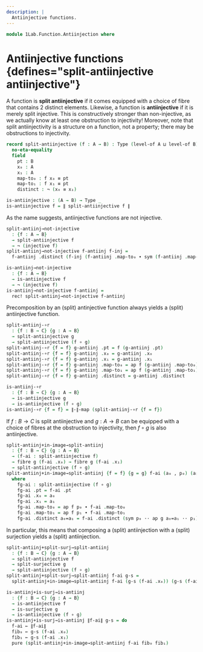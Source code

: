 ```yaml
---
description: |
  Antiinjective functions.
---
```

<!--
```agda
open import 1Lab.Function.Surjection
open import 1Lab.Function.Embedding
open import 1Lab.HIT.Truncation
open import 1Lab.HLevel.Universe
open import 1Lab.HLevel.Closure
open import 1Lab.Inductive
open import 1Lab.Equiv
open import 1Lab.Path
open import 1Lab.Type

open import Meta.Idiom
open import Meta.Bind
```
-->
```agda
module 1Lab.Function.Antiinjection where
```

<!--
```
private variable
  ℓ ℓ₁ : Level
  A B C : Type ℓ
  w x : A
```
-->

# Antiinjective functions {defines="split-antiinjective antiinjective"}

A function is **split antiinjective** if it comes equipped with a choice
of fibre that contains 2 distinct elements. Likewise, a function is
**antiinjective** if it is merely split injective. This is constructively
stronger than non-injective, as we actually know at least one obstruction
to injectivity! Moreover, note that split antiinjectivity is a structure
on a function, not a property; there may be obstructions to injectivity.

```agda
record split-antiinjective (f : A → B) : Type (level-of A ⊔ level-of B) where
  no-eta-equality
  field
    pt : B
    x₀ : A
    x₁ : A
    map-to₀ : f x₀ ≡ pt
    map-to₁ : f x₁ ≡ pt
    distinct : ¬ (x₀ ≡ x₁)

is-antiinjective : (A → B) → Type _
is-antiinjective f = ∥ split-antiinjective f ∥
```

<!--
```agda
open split-antiinjective
```
-->

As the name suggests, antiinjective functions are not injective.

```agda
split-antiinj→not-injective
  : {f : A → B}
  → split-antiinjective f
  → ¬ (injective f)
split-antiinj→not-injective f-antiinj f-inj =
  f-antiinj .distinct (f-inj (f-antiinj .map-to₀ ∙ sym (f-antiinj .map-to₁)))

is-antiinj→not-injective
  : {f : A → B}
  → is-antiinjective f
  → ¬ (injective f)
is-antiinj→not-injective f-antiinj =
  rec! split-antiinj→not-injective f-antiinj
```

<!--
```agda
split-antiinj→not-equiv
  : {f : A → B}
  → split-antiinjective f
  → ¬ (is-equiv f)
split-antiinj→not-equiv f-ai f-eqv =
  split-antiinj→not-injective f-ai (Equiv.injective (_ , f-eqv))

is-antiinj→not-equiv
  : {f : A → B}
  → is-antiinjective f
  → ¬ (is-equiv f)
is-antiinj→not-equiv f-ai f-eqv =
  is-antiinj→not-injective f-ai (Equiv.injective (_ , f-eqv))
```
-->

Precomposition by an (split) antinjective function always yields a
(split) antiinjective function.

```agda
split-antiinj-∘r
  : {f : B → C} {g : A → B}
  → split-antiinjective g
  → split-antiinjective (f ∘ g)
split-antiinj-∘r {f = f} g-antiinj .pt = f (g-antiinj .pt)
split-antiinj-∘r {f = f} g-antiinj .x₀ = g-antiinj .x₀
split-antiinj-∘r {f = f} g-antiinj .x₁ = g-antiinj .x₁
split-antiinj-∘r {f = f} g-antiinj .map-to₀ = ap f (g-antiinj .map-to₀)
split-antiinj-∘r {f = f} g-antiinj .map-to₁ = ap f (g-antiinj .map-to₁)
split-antiinj-∘r {f = f} g-antiinj .distinct = g-antiinj .distinct

is-antiinj-∘r
  : {f : B → C} {g : A → B}
  → is-antiinjective g
  → is-antiinjective (f ∘ g)
is-antiinj-∘r {f = f} = ∥-∥-map (split-antiinj-∘r {f = f})
```

If $f : B \to C$ is split antiinjective and $g : A \to B$ can be equipped with a choice
of fibres at the obstruction to injectivity, then $f \circ g$ is also antiinjective.

```agda
split-antiinj+in-image→split-antiinj
  : {f : B → C} {g : A → B}
  → (f-ai : split-antiinjective f)
  → fibre g (f-ai .x₀) → fibre g (f-ai .x₁)
  → split-antiinjective (f ∘ g)
split-antiinj+in-image→split-antiinj {f = f} {g = g} f-ai (a₀ , p₀) (a₁ , p₁) = fg-ai
  where
    fg-ai : split-antiinjective (f ∘ g)
    fg-ai .pt = f-ai .pt
    fg-ai .x₀ = a₀
    fg-ai .x₁ = a₁
    fg-ai .map-to₀ = ap f p₀ ∙ f-ai .map-to₀
    fg-ai .map-to₁ = ap f p₁ ∙ f-ai .map-to₁
    fg-ai .distinct a₀=a₁ = f-ai .distinct (sym p₀ ·· ap g a₀=a₁ ·· p₁)
```

In particular, this means that composing a (split) antiinjection with a (split)
surjection yields a (split) antiinjection.

```agda
split-antiinj+split-surj→split-antiinj
  : {f : B → C} {g : A → B}
  → split-antiinjective f
  → split-surjective g
  → split-antiinjective (f ∘ g)
split-antiinj+split-surj→split-antiinj f-ai g-s =
  split-antiinj+in-image→split-antiinj f-ai (g-s (f-ai .x₀)) (g-s (f-ai .x₁))

is-antiinj+is-surj→is-antiinj
  : {f : B → C} {g : A → B}
  → is-antiinjective f
  → is-surjective g
  → is-antiinjective (f ∘ g)
is-antiinj+is-surj→is-antiinj ∥f-ai∥ g-s = do
  f-ai ← ∥f-ai∥
  fib₀ ← g-s (f-ai .x₀)
  fib₁ ← g-s (f-ai .x₁)
  pure (split-antiinj+in-image→split-antiinj f-ai fib₀ fib₁)
```
